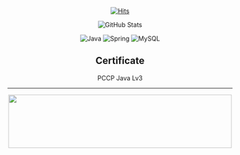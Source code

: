 <div align=center>
  
  [![Hits](https://hits.seeyoufarm.com/api/count/incr/badge.svg?url=https%3A%2F%2Fgithub.com%2Fcchoijjinyoung%2Fhit-counter&count_bg=%2379C83D&title_bg=%23555555&icon=&icon_color=%23E7E7E7&title=hits&edge_flat=false)](https://hits.seeyoufarm.com)
  
</div>

<div align=center>
  
![GitHub Stats](https://github-readme-stats.vercel.app/api?username=cchoijjinyoung&theme=dark&show_icons=true)

</div>

<div align=center>

<!--
![JAVA](https://img.shields.io/badge/Java-ED8B00?style=for-the-badge&logo=openjdk&logoColor=white)
![Spring](https://img.shields.io/badge/Spring-6DB33F?style=for-the-badge&logo=Spring&logoColor=white)
-->

![Java](https://img.shields.io/badge/Java-ED8B00?style=flat-square&logo=java&logoColor=white)
![Spring](https://img.shields.io/badge/SpringBoot-6DB33F?style=flat-square&logo=Spring&logoColor=white)
![MySQL](https://img.shields.io/badge/MySQL-4479A1?style=flat-square&logo=MySQL&logoColor=white)

</div>

<div align=center>
  
## Certificate

</div>
<!-- <img src="https://github.com/user-attachments/assets/7bffb96b-4548-441e-b988-170a8e37475a" width="20" height="20"> -->
<div align=center>
  
PCCP Java Lv3

</div>

---

<!--
![MYSQL](https://img.shields.io/badge/MySQL-005C84?style=for-the-badge&logo=mysql&logoColor=white)
![REDIS](https://img.shields.io/badge/redis-%23DD0031.svg?&style=for-the-badge&logo=redis&logoColor=white)

![SONARCLOUD](https://img.shields.io/badge/Sonar%20cloud-F3702A?style=for-the-badge&logo=sonarcloud&logoColor=white)
-->


<!--
**cchoijjinyoung/cchoijjinyoung** is a ✨ _special_ ✨ repository because its `README.md` (this file) appears on your GitHub profile.

Here are some ideas to get you started:

- 🔭 I’m currently working on ...
- 🌱 I’m currently learning ...
- 👯 I’m looking to collaborate on ...
- 🤔 I’m looking for help with ...
- 💬 Ask me about ...
- 📫 How to reach me: ...
- 😄 Pronouns: ...
- ⚡ Fun fact: ...
-->

<div align=center>

  <a href="https://github.com/devxb/gitanimals">
    <img
      src="https://render.gitanimals.org/lines/cchoijjinyoung"
      width="500"
      height="120"
    />
  </a>

</div>
